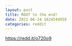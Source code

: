 ```yaml
--- 
layout: post 
title: ROOT to the end! 
date: 2021-06-24 1624544958 
categories: reddit 
--- 
```

https://redd.it/o720o9